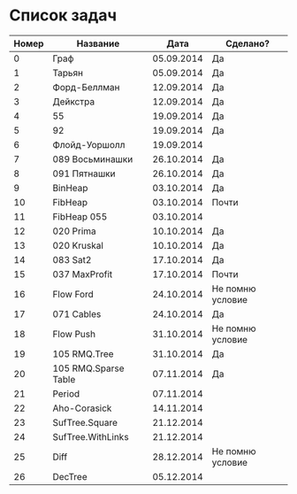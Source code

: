 ﻿Список задач
===================
|Номер | Название | Дата | Сделано?
|------|----------|----|---
|0|Граф|05.09.2014|Да
|1|Тарьян|05.09.2014|Да
|2|Форд-Беллман|12.09.2014|Да
|3|Дейкстра|12.09.2014|Да
|4|55|19.09.2014|Да
|5|92|19.09.2014|Да
|6|Флойд-Уоршолл|19.09.2014|
|7|089 Восьминашки|26.10.2014|Да
|8|091 Пятнашки|26.10.2014|Да
|9|BinHeap|03.10.2014|Да
|10|FibHeap|03.10.2014|Почти
|11|FibHeap 055|03.10.2014|
|12|020 Prima|10.10.2014|Да
|13|020 Kruskal|10.10.2014|Да
|14|083 Sat2|17.10.2014|Да
|15|037 MaxProfit|17.10.2014|Почти
|16|Flow Ford|24.10.2014|Не помню условие
|17|071 Cables|24.10.2014|Да
|18|Flow Push|31.10.2014|Не помню условие
|19|105 RMQ.Tree|31.10.2014|Да
|20|105 RMQ.Sparse Table|07.11.2014|Да
|21|Period|07.11.2014|
|22|Aho-Corasick|14.11.2014|
|23|SufTree.Square|21.12.2014|
|24|SufTree.WithLinks|21.12.2014|
|25|Diff|28.12.2014|Не помню условие
|26|DecTree|05.12.2014|
